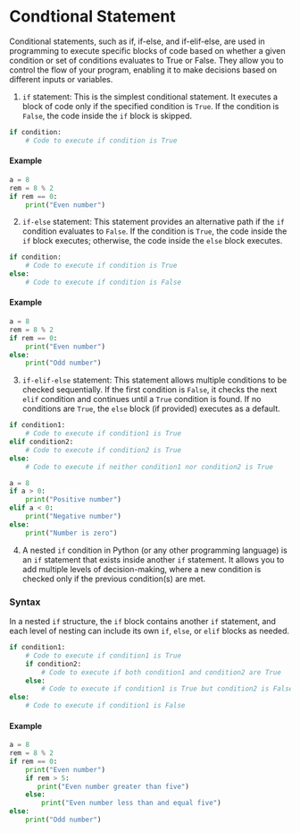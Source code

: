 # Condtional Statement
Conditional statements, such as if, if-else, and if-elif-else, are used in programming to execute specific blocks of code based on whether a given condition or set of conditions evaluates to True or False. They allow you to control the flow of your program, enabling it to make decisions based on different inputs or variables.

1. ```if``` statement: This is the simplest conditional statement. It executes a block of code only if the specified condition is ```True```. If the condition is ```False```, the code inside the ```if``` block is skipped.


```python
if condition:
    # Code to execute if condition is True

```
#### Example
```python
a = 8
rem = 8 % 2
if rem == 0:
    print("Even number")

```

2. ```if-else``` statement: This statement provides an alternative path if the ```if``` condition evaluates to ```False```. If the condition is ```True```, the code inside the ```if``` block executes; otherwise, the code inside the ```else``` block executes.

```python
if condition:
    # Code to execute if condition is True
else:
    # Code to execute if condition is False
```
#### Example
```python
a = 8
rem = 8 % 2
if rem == 0:
    print("Even number")
else:
    print("Odd number")

```

3. ```if-elif-else``` statement: This statement allows multiple conditions to be checked sequentially. If the first condition is ```False```, it checks the next ```elif``` condition and continues until a ```True``` condition is found. If no conditions are ```True```, the ```else``` block (if provided) executes as a default.

```python
if condition1:
    # Code to execute if condition1 is True
elif condition2:
    # Code to execute if condition2 is True
else:
    # Code to execute if neither condition1 nor condition2 is True
```

```python
a = 8
if a > 0:
    print("Positive number")
elif a < 0:
    print("Negative number")
else:
    print("Number is zero")
```



4. A nested ```if``` condition in Python (or any other programming language) is an ```if``` statement that exists inside another ```if``` statement. It allows you to add multiple levels of decision-making, where a new condition is checked only if the previous condition(s) are met.

### Syntax
In a nested ```if``` structure, the ```if``` block contains another ```if``` statement, and each level of nesting can include its own ```if```, ```else```, or ```elif``` blocks as needed.

```python
if condition1:
    # Code to execute if condition1 is True
    if condition2:
        # Code to execute if both condition1 and condition2 are True
    else:
        # Code to execute if condition1 is True but condition2 is False
else:
    # Code to execute if condition1 is False
```
#### Example

```python
a = 8
rem = 8 % 2
if rem == 0:
    print("Even number")
    if rem > 5:
       print("Even number greater than five")
    else:
        print("Even number less than and equal five")
else:
    print("Odd number")
```
